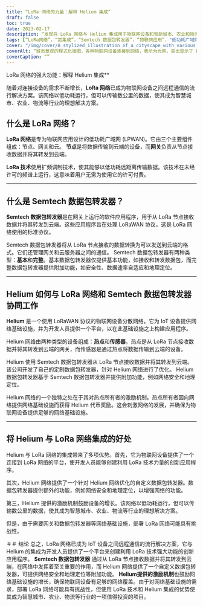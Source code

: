 ```yaml
---
title: “LoRa 网络的力量：解释 Helium 集成”
draft: false
toc: true
date: 2023-02-17
description: “发现将 LoRa 网络与 Helium 集成用于物联网设备和智能城市、农业和物流等行业的好处。”
tags: [“LoRa网络”，“氦集成”，“Semtech 数据包转发器”，“物联网应用”，"低功耗广域网",“扩频调制”，“网关”，“云”，“LoRaWAN 协议”，“网络基础设施”，“热点”，“传感器”，“网络安全”，“地理定位”，“激励机制”，“智慧城市”，“农业”，“后勤”，“物联网发展”，“远程通讯”]
cover: "/img/cover/A_stylized_illustration_of_a_cityscape_with_various_IoT_dev.png"
coverAlt: “城市景观的程式化插图，各种物联网设备连接到网络，表示为光网，突出显示了 Helium 徽标。”
coverCaption: “”
---
```

 LoRa 网络的强大功能：解释 Helium 集成**

随着对连接设备的需求不断增长，**LoRa 网络**已成为物联网设备之间远程通信的流行解决方案。该网络以低功耗运行，但可以传输数公里的数据，使其成为智慧城市、农业、物流等行业的理想解决方案。

## 什么是 LoRa 网络？

**LoRa 网络**是专为物联网应用设计的低功耗广域网 (LPWAN)。它由三个主要组件组成：节点、网关和云。 **节点**是将数据传输到云端的设备，而**网关**负责从节点接收数据并将其转发到云端。

**LoRa 技术**使用扩频调制技术，使其能够以低功耗远距离传输数据。该技术在未经许可的频谱上运行，这意味着用户无需为使用它的许可付费。

______

## 什么是 Semtech 数据包转发器？

**Semtech 数据包转发器**是在网关上运行的软件应用程序，用于从 LoRa 节点接收数据并将其转发到云端。这些应用程序旨在处理 LoRaWAN 协议，这是 LoRa 网络使用的标准协议。

Semtech 数据包转发器将从 LoRa 节点接收的数据转换为可以发送到云端的格式。它们还管理网关和云服务器之间的通信。 Semtech 数据包转发器有两种类型：**基本**和**完整**。基本数据包转发器仅提供基本功能，如接收和转发数据包，而完整数据包转发器提供附加功能，如安全性、数据速率自适应和地理定位。

______

## Helium 如何与 LoRa 网络和 Semtech 数据包转发器协同工作

**Helium** 是一个使用 LoRaWAN 协议的物联网设备分散网络。它为 IoT 设备提供网络基础设施，并为开发人员提供一个平台，以在此基础设施之上构建应用程序。

Helium 网络由两种类型的设备组成：**热点**和**传感器**。热点是从 LoRa 节点接收数据并将其转发到云端的网关，而传感器是通过热点将数据传输到云端的设备。

Helium 使用 Semtech 数据包转发器从 LoRa 节点接收数据并将其转发到云端。该公司开发了自己的定制数据包转发器，针对 Helium 网络进行了优化。 Helium 数据包转发器基于 Semtech 数据包转发器并提供附加功能，例如网络安全和地理定位。

Helium 网络的一个独特之处在于其对热点所有者的激励机制。热点所有者因向网络提供网络基础设施而获得 Helium 代币奖励。这会刺激网络的发展，并确保为物联网设备提供足够的网络基础设施。

______

## 将 Helium 与 LoRa 网络集成的好处

Helium 与 LoRa 网络的集成带来了多项优势。首先，它为物联网设备提供了一个连接到 LoRa 网络的平台，使开发人员能够创建利用 LoRa 技术力量的创新应用程序。

其次，Helium 网络提供了一个针对 Helium 网络优化的自定义数据包转发器。数据包转发器提供额外的功能，例如网络安全和地理定位，以增强网络的功能。

第三，Helium 提供的激励机制鼓励设备的增长。该网络以低功耗运行，但可以传输数公里的数据，使其成为智慧城市、农业、物流等行业的理想解决方案。

但是，由于需要网关和数据包转发器等网络基础设施，部署 LoRa 网络可能具有挑战性。

＃＃ 结论
总之，LoRa 网络已成为 IoT 设备之间远程通信的流行解决方案，它与 Helium 的集成为开发人员提供了一个平台来创建利用 LoRa 技术强大功能的创新应用程序。 **Semtech 数据包转发器** 通过从 LoRa 节点接收数据并将其转发到云端，在网络中发挥着至关重要的作用，而 Helium 网络提供了一个自定义数据包转发器，可提供网络安全和地理定位等附加功能。 **Helium提供的激励机制**也鼓励网络基础设施的增长，确保物联网设备有足够的网络覆盖。由于对网络基础设施的需求，部署 LoRa 网络可能具有挑战性，但使用 LoRa 技术和 Helium 集成的优势使其成为智慧城市、农业、物流等行业的一项值得投资的项目。

